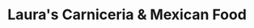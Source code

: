 ---
title: "Laura's Carniceria & Mexican Food"
url: /sedro-woolley/lauras-carniceria-and-mexican-food/
shop: convenience
---